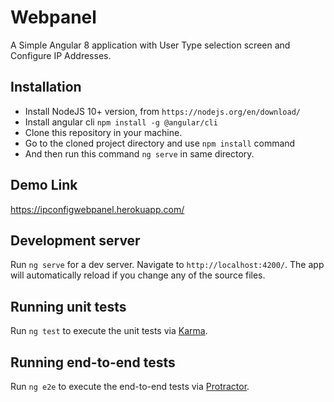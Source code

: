 # Webpanel

A Simple Angular 8 application with User Type selection screen and Configure IP Addresses.

## Installation

- Install NodeJS 10+ version, from `https://nodejs.org/en/download/`
- Install angular cli `npm install -g @angular/cli`
- Clone this repository in your machine.
- Go to the cloned project directory and use `npm install` command
- And then run this command `ng serve` in same directory.
 
## Demo Link
https://ipconfigwebpanel.herokuapp.com/ 

## Development server

Run `ng serve` for a dev server. Navigate to `http://localhost:4200/`. The app will automatically reload if you change any of the source files.

## Running unit tests

Run `ng test` to execute the unit tests via [Karma](https://karma-runner.github.io).

## Running end-to-end tests

Run `ng e2e` to execute the end-to-end tests via [Protractor](http://www.protractortest.org/).
